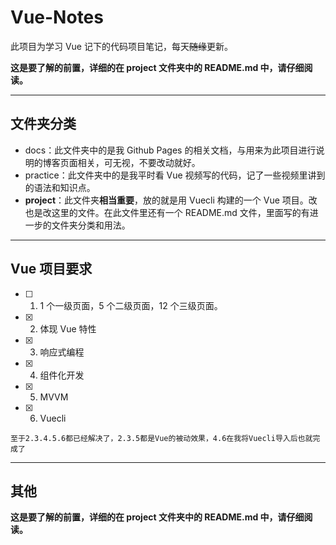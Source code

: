 # Vue-Notes

此项目为学习 Vue 记下的代码项目笔记，每天~~随缘~~更新。

**这是要了解的前置，详细的在 project 文件夹中的 README.md 中，请仔细阅读。**

---

## 文件夹分类

-   docs：此文件夹中的是我 Github Pages 的相关文档，与用来为此项目进行说明的博客页面相关，可无视，不要改动就好。
-   practice：此文件夹中的是我平时看 Vue 视频写的代码，记了一些视频里讲到的语法和知识点。
-   **project**：此文件夹**相当重要**，放的就是用 Vuecli 构建的一个 Vue 项目。改也是改这里的文件。在此文件里还有一个 README.md 文件，里面写的有进一步的文件夹分类和用法。

---

## Vue 项目要求

-   [ ] 1.  1 个一级页面，5 个二级页面，12 个三级页面。
-   [x] 2.  体现 Vue 特性
-   [x] 3.  响应式编程
-   [x] 4.  组件化开发
-   [x] 5.  MVVM
-   [x] 6.  Vuecli

`至于2.3.4.5.6都已经解决了，2.3.5都是Vue的被动效果，4.6在我将Vuecli导入后也就完成了`

---

## 其他

**这是要了解的前置，详细的在 project 文件夹中的 README.md 中，请仔细阅读。**
